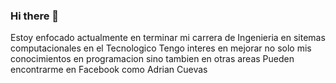 ### Hi there 👋
Estoy enfocado actualmente en terminar mi carrera de Ingenieria en sitemas computacionales en el Tecnologico
Tengo interes en mejorar no solo mis conocimientos en programacion sino tambien en otras areas 
Pueden encontrarme en Facebook como Adrian Cuevas




<!--
**AdrianCuevas-TEC/AdrianCuevas-TEC** is a ✨ _special_ ✨ repository because its `README.md` (this file) appears on your GitHub profile.

Here are some ideas to get you started:

- 🔭 Estoy trabajando en Terminar mi carrera de Ingenieria en sistemas
- 🤔 Me intereza mejorar mis conocimientos sobre  programacion
- 📫 Como contactarme: Facebook Adrian Cuevas
